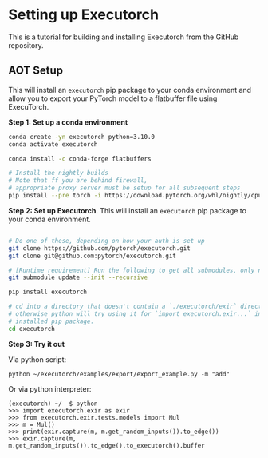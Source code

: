 # Setting up Executorch

This is a tutorial for building and installing Executorch from the GitHub repository.

## AOT Setup

This will install an `executorch` pip package to your conda environment and allow you to export your PyTorch model to a flatbuffer file using ExecuTorch.

**Step 1: Set up a conda environment**
```bash
conda create -yn executorch python=3.10.0
conda activate executorch

conda install -c conda-forge flatbuffers

# Install the nightly builds
# Note that ff you are behind firewall,
# appropriate proxy server must be setup for all subsequent steps
pip install --pre torch -i https://download.pytorch.org/whl/nightly/cpu
```

**Step 2: Set up Executorch**. This will install an  `executorch` pip package to your conda environment.
```bash

# Do one of these, depending on how your auth is set up
git clone https://github.com/pytorch/executorch.git
git clone git@github.com:pytorch/executorch.git

# [Runtime requirement] Run the following to get all submodules, only need for runtime setup
git submodule update --init --recursive

pip install executorch

# cd into a directory that doesn't contain a `./executorch/exir` directory, since
# otherwise python will try using it for `import executorch.exir...` instead of using the
# installed pip package.
cd executorch
```

**Step 3: Try it out**

Via python script:
```
python ~/executorch/examples/export/export_example.py -m "add"
```

Or via python interpreter:
```
(executorch) ~/  $ python
>>> import executorch.exir as exir
>>> from executorch.exir.tests.models import Mul
>>> m = Mul()
>>> print(exir.capture(m, m.get_random_inputs()).to_edge())
>>> exir.capture(m, m.get_random_inputs()).to_edge().to_executorch().buffer
```
